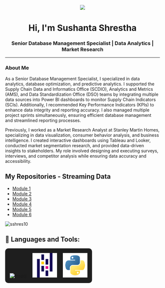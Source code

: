 <p align="center">
  <img src="https://media1.giphy.com/media/v1.Y2lkPTc5MGI3NjExN3d2NGJvNWJwb2h6eTVpZmQ5emlkZGlibXRkeHE1Y3R6djQzcHJ6dyZlcD12MV9pbnRlcm5naWZfYnlfaWQmY3Q9Zw/3oKIPEqDGUULpEU0aQ/giphy.gif" width="500">
</p>




<h1 align="center">Hi, I'm Sushanta Shrestha</h1>
<h3 align="center">Senior Database Management Specialist | Data Analytics | Market Research</h3>

---

### **About Me**  

As a Senior Database Management Specialist, I specialized in data analytics, database optimization, and predictive analytics. I supported the Supply Chain Data and Informatics Office (SCDIO), Analytics and Metrics (AMS), and Data Standardization Office (DSO) teams by integrating multiple data sources into Power BI dashboards to monitor Supply Chain Indicators (SCIs). Additionally, I recommended Key Performance Indicators (KPIs) to enhance data integrity and reporting accuracy. I also managed multiple project sprints simultaneously, ensuring efficient database management and streamlined reporting processes.

Previously, I worked as a Market Research Analyst at Stanley Martin Homes, specializing in data visualization, consumer behavior analysis, and business intelligence. I created interactive dashboards using Tableau and Looker, conducted market segmentation research, and provided data-driven insights to stakeholders. My role involved designing and executing surveys, interviews, and competitor analysis while ensuring data accuracy and accessibility.


## My Repositories - Streaming Data

- [Module 1](https://github.com/sshres10/buzzline-01-case)
- [Module 2](https://github.com/sshres10/buzzline-02-sushanta)
- [Module 3](https://github.com/sshres10/buzzline-03-sushanta)
- [Module 4](https://github.com/sshres10/buzzline-04-sushanta)
- [Module 5](https://github.com/sshres10/buzzline-05-sushanta)
- [Module 6](https://github.com/sshres10/buzzline-06-sushanta)



<p align="left"> <img src="https://komarev.com/ghpvc/?username=sshres10&label=Profile%20views&color=0e75b6&style=flat" alt="sshres10" /> </p>


<p align="left">
</p>

<h2 align="left">🚀 Languages and Tools:</h2>

<!-- Background box for better visibility -->
<div style="background-color: #1e1e1e; padding: 15px; border-radius: 10px; display: inline-block;">

  <!-- SQL Server -->
  <a href="https://www.microsoft.com/en-us/sql-server" target="_blank" rel="noreferrer">
    <img src="https://www.svgrepo.com/show/303229/microsoft-sql-server-logo.svg" 
         alt="mssql" width="80" height="80" style="margin-right: 15px;">
  </a> 

  <!-- Pandas -->
  <a href="https://pandas.pydata.org/" target="_blank" rel="noreferrer">
    <img src="https://raw.githubusercontent.com/devicons/devicon/2ae2a900d2f041da66e950e4d48052658d850630/icons/pandas/pandas-original.svg" 
         alt="pandas" width="80" height="80" style="margin-right: 15px;">
  </a> 

  <!-- Python -->
  <a href="https://www.python.org" target="_blank" rel="noreferrer">
    <img src="https://raw.githubusercontent.com/devicons/devicon/master/icons/python/python-original.svg" 
         alt="python" width="80" height="80">
  </a>

</div>












